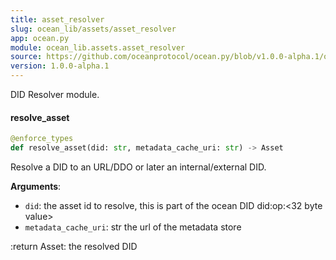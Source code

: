 ```yaml
---
title: asset_resolver
slug: ocean_lib/assets/asset_resolver
app: ocean.py
module: ocean_lib.assets.asset_resolver
source: https://github.com/oceanprotocol/ocean.py/blob/v1.0.0-alpha.1/ocean_lib/assets/asset_resolver.py
version: 1.0.0-alpha.1
---
```

DID Resolver module.

#### resolve\_asset

```python
@enforce_types
def resolve_asset(did: str, metadata_cache_uri: str) -> Asset
```

Resolve a DID to an URL/DDO or later an internal/external DID.

**Arguments**:

- `did`: the asset id to resolve, this is part of the ocean
DID did:op:<32 byte value>
- `metadata_cache_uri`: str the url of the metadata store

:return Asset: the resolved DID


